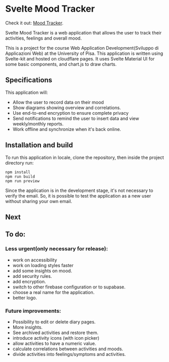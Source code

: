 # Svelte Mood Tracker

Check it out: [Mood Tracker](svelte-mood-tracker.pages.dev).

Svelte Mood Tracker is a web application that allows the user to track their activities, feelings and overall mood.

This is a project for the course Web Application Development(Sviluppo di Applicazioni Web) at the University of Pisa.
This application is written using Svelte-kit and hosted on cloudflare pages.
It uses Svelte Material UI for some basic components, and chart.js to draw charts.

## Specifications

This application will:

- Allow the user to record data on their mood
- Show diagrams showing overview and correlations.
- Use end-to-end encryption to ensure complete privacy
- Send notifications to remind the user to insert data and view weekly/monthly reports.
- Work offline and synchronize when it's back online.

## Installation and build

To run this application in locale, clone the repository, then inside the project directory run:

	npm install
	npm run build
	npm run preview

Since the application is in the development stage, it's not necessary to verify the email. 
So, it is possible to test the application as a new user without sharing your own email.

## Next

## To do:

### Less urgent(only necessary for release):

- work on accessibility
- work on loading styles faster
- add some insights on mood.
- add security rules.
- add encryption.
- switch to other firebase configuration or to supabase.
- choose a real name for the application.
- better logo.

###  Future improvements:

- Possibility to edit or delete diary pages.
- More insights.
- See archived activities and restore them.
- introduce activity icons (with icon picker)
- allow activities to have a numeric value.
- calculate correlations between activities and moods.
- divide activities into feelings/symptoms and activities.

